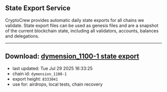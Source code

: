 ## State Export Service
CryptoCrew provides automatic daily state exports for all chains we validate. State export files can be used as genesis files and are a snapshot of the current blockchain state, including all validators, accounts, balances and delegations.

---
**Download: [dymension_1100-1 state export](https://dl-eu2.ccvalidators.com/SERVICE/dymension/dymension_1100-1_export_8333041.json)**
---

- last updated: Tue Jul 29 2025 16:33:25
- chain id: `dymension_1100-1`
- export height: `8333041`
- use for: airdrops, local tests, chain recovery
